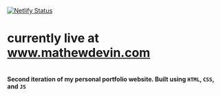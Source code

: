 [![Netlify Status](https://api.netlify.com/api/v1/badges/c4db5305-e8ee-4c2a-9926-330a3d78bbcb/deploy-status)](https://app.netlify.com/sites/musing-ramanujan-f626cc/deploys)
# currently live at www.mathewdevin.com
\
**Second iteration of my personal portfolio website. Built using `HTML`, `CSS`, and `JS`**

